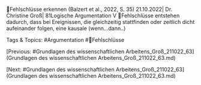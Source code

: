 Fehlschlüsse erkennen
(Balzert et al., 2022, S. 35)
21.10.2022| Dr. Christine Groß| 81Logische Argumentation V
Fehlschlüsse entstehen dadurch, dass bei Ereignissen, die gleichzeitig 
stattfinden oder zeitlich dicht aufeinander folgen, eine kausale (wenn…dann..) 

   Tags & Topics:
   #Argumentation
   #Fehlschlüsse

[Previous: #Grundlagen des wissenschaftlichen Arbeitens_Groß_211022_63](Grundlagen des wissenschaftlichen Arbeitens_Groß_211022_63.md)

[Next: #Grundlagen des wissenschaftlichen Arbeitens_Groß_211022_63](Grundlagen des wissenschaftlichen Arbeitens_Groß_211022_63.md)